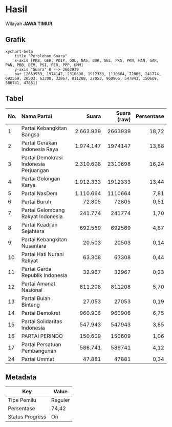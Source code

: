 # Hasil

Wilayah **JAWA TIMUR**

## Grafik

```mermaid
xychart-beta
    title "Perolehan Suara"
    x-axis [PKB, GER, PDIP, GOL, NAS, BUR, GEL, PKS, PKN, HAN, GAR, PAN, PBB, DEM, PSI, PER, PPP, UMM]
    y-axis "Suara" 0 --> 2663939
    bar [2663939, 1974147, 2310698, 1912333, 1110664, 72805, 241774, 692569, 20503, 63308, 32967, 811208, 27053, 960906, 547943, 150609, 586741, 47881]
```

## Tabel

| No. | Nama Partai                           | Suara     | Suara (raw) | Persentase |
|:--- |:------------------------------------- | ---------:| -----------:| ----------:|
| 1   | Partai Kebangkitan Bangsa             | 2.663.939 | 2663939     | 18,72      |
| 2   | Partai Gerakan Indonesia Raya         | 1.974.147 | 1974147     | 13,88      |
| 3   | Partai Demokrasi Indonesia Perjuangan | 2.310.698 | 2310698     | 16,24      |
| 4   | Partai Golongan Karya                 | 1.912.333 | 1912333     | 13,44      |
| 5   | Partai NasDem                         | 1.110.664 | 1110664     | 7,81       |
| 6   | Partai Buruh                          | 72.805    | 72805       | 0,51       |
| 7   | Partai Gelombang Rakyat Indonesia     | 241.774   | 241774      | 1,70       |
| 8   | Partai Keadilan Sejahtera             | 692.569   | 692569      | 4,87       |
| 9   | Partai Kebangkitan Nusantara          | 20.503    | 20503       | 0,14       |
| 10  | Partai Hati Nurani Rakyat             | 63.308    | 63308       | 0,44       |
| 11  | Partai Garda Republik Indonesia       | 32.967    | 32967       | 0,23       |
| 12  | Partai Amanat Nasional                | 811.208   | 811208      | 5,70       |
| 13  | Partai Bulan Bintang                  | 27.053    | 27053       | 0,19       |
| 14  | Partai Demokrat                       | 960.906   | 960906      | 6,75       |
| 15  | Partai Solidaritas Indonesia          | 547.943   | 547943      | 3,85       |
| 16  | PARTAI PERINDO                        | 150.609   | 150609      | 1,06       |
| 17  | Partai Persatuan Pembangunan          | 586.741   | 586741      | 4,12       |
| 24  | Partai Ummat                          | 47.881    | 47881       | 0,34       |


## Metadata

| Key             | Value   |
| --------------- | ------- |
| Tipe Pemilu     | Reguler |
| Persentase      | 74,42   |
| Status Progress | On      |



